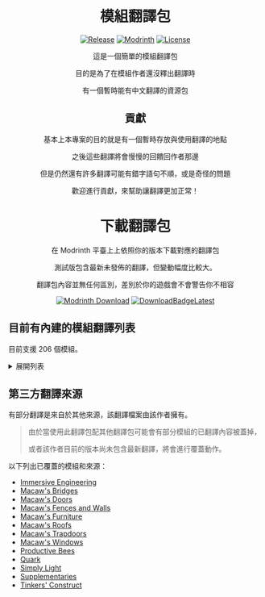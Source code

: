 <!-- markdownlint-configure-file {
  "MD033": false,
  "MD041": false
} -->

<div align="center">

# 模組翻譯包

[![Release](https://img.shields.io/github/v/release/xMikux/ModsTranslationPack?label=%E7%99%BC%E4%BD%88%E7%89%88&style=for-the-badge)](https://github.com/xMikux/ModsTranslationPack/releases/latest)
[![Modrinth](https://img.shields.io/modrinth/dt/cF5VXmkW?label=Modrinth%20%E4%B8%8B%E8%BC%89%E9%87%8F&style=for-the-badge)](https://modrinth.com/resourcepack/modstranslationpack)
[![License](https://img.shields.io/badge/License-CC%20BY--NC--ND%204.0-orange?style=for-the-badge)](https://github.com/xMikux/ModsTranslationPack/blob/main/LICENSE)

這是一個簡單的模組翻譯包

目的是為了在模組作者還沒釋出翻譯時

有一個暫時能有中文翻譯的資源包

## 貢獻

基本上本專案的目的就是有一個暫時存放與使用翻譯的地點

之後這些翻譯將會慢慢的回饋回作者那邊

但是仍然還有許多翻譯可能有錯字語句不順，或是奇怪的問題

歡迎進行貢獻，來幫助讓翻譯更加正常！

</div>

<div align="center">

# 下載翻譯包

在 Modrinth 平臺上上依照你的版本下載對應的翻譯包

測試版包含最新未發佈的翻譯，但變動幅度比較大。

翻譯包內容並無任何區別，差別於你的遊戲會不會警告你不相容

[![Modrinth Download](https://img.shields.io/modrinth/dt/cF5VXmkW?label=在%20Modrinth%20上下載發佈版&logo=DocuSign&style=for-the-badge)](https://modrinth.com/resourcepack/modstranslationpack)
[![DownloadBadgeLatest](https://img.shields.io/github/downloads/xMikux/ModsTranslationPack/total?label=下載測試版&logo=DocuSign&style=for-the-badge)](https://github.com/xMikux/ModsTranslationPack/releases/tag/latest)

</div>

## 目前有內建的模組翻譯列表

目前支援 206 個模組。

<details>
  <summary>展開列表</summary>
    <ul>
      <li>additionalbars</li>
      <li>additionallanterns</li>
      <li>ae2</li>
      <li>ae2things</li>
      <li>ae2wtlib</li>
      <li>aeinfinitybooster</li>
      <li>allthecompressed</li>
      <li>allthemodium</li>
      <li>alltheores</li>
      <li>allthetweaks</li>
      <li>angelring</li>
      <li>appbot</li>
      <li>appmek</li>
      <li>ars_creo</li>
      <li>ars_nouveau</li>
      <li>auditory</li>
      <li>autoclicker-fabric</li>
      <li>autofish</li>
      <li>automodpack</li>
      <li>autosmithingtable</li>
      <li>avaritia</li>
      <li>bambooeverything</li>
      <li>bcc</li>
      <li>betterf3</li>
      <li>betterstats</li>
      <li>bhc</li>
      <li>biggerreactors</li>
      <li>blockui</li>
      <li>blur</li>
      <li>bonsaitrees3</li>
      <li>botanypots</li>
      <li>buddingcrystals</li>
      <li>buildinggadgets</li>
      <li>catalogue</li>
      <li>cccbridge</li>
      <li>champions</li>
      <li>chancecubes</li>
      <li>chargers</li>
      <li>charginggadgets</li>
      <li>chickens</li>
      <li>chipped</li>
      <li>citresewn</li>
      <li>cloth-config2</li>
      <li>cobblefordays</li>
      <li>compactcrafting</li>
      <li>compactmachines</li>
      <li>configured</li>
      <li>connectedglass</li>
      <li>constructionwand</li>
      <li>continuity</li>
      <li>copper-horns</li>
      <li>cosmeticarmorreworked</li>
      <li>craftingtweaks</li>
      <li>create</li>
      <li>createaddition</li>
      <li>createchunkloading</li>
      <li>creeperoverhaul</li>
      <li>culinaryconstruct</li>
      <li>curios</li>
      <li>custommachinery</li>
      <li>darkutils</li>
      <li>dashloader</li>
      <li>durabilitytooltip</li>
      <li>eccentrictome</li>
      <li>effective</li>
      <li>elevatorid</li>
      <li>energymeter</li>
      <li>entangled</li>
      <li>exlinecopperequipment</li>
      <li>exmachinis</li>
      <li>exnaturae</li>
      <li>exnihiloae</li>
      <li>exnihilomekanism</li>
      <li>exnihilosequentia</li>
      <li>exnihilothermal</li>
      <li>exnihilotinkers</li>
      <li>experienceobelisk</li>
      <li>extendedexchange</li>
      <li>extrasounds</li>
      <li>extremesoundmuffler</li>
      <li>fabrihud</li>
      <li>farmersdelight</li>
      <li>findme</li>
      <li>flopper</li>
      <li>fluiddrawerslegacy</li>
      <li>fluxnetworks</li>
      <li>framedcompactdrawers</li>
      <li>ftbauxilium</li>
      <li>ftbbackups</li>
      <li>ftbchunks</li>
      <li>ftbdripper</li>
      <li>ftbessentials</li>
      <li>ftbic</li>
      <li>ftblibrary</li>
      <li>ftbquests</li>
      <li>ftbsbc</li>
      <li>ftbteams</li>
      <li>ftbultimine</li>
      <li>functionalstorage</li>
      <li>gag</li>
      <li>glassential</li>
      <li>gravestone</li>
      <li>hexerei</li>
      <li>hostilenetworks</li>
      <li>industrialforegoing</li>
      <li>instrumentalmobs</li>
      <li>inventoryhud</li>
      <li>inventorysorter</li>
      <li>ironchest</li>
      <li>ironchests</li>
      <li>ironfurnaces</li>
      <li>itemcollectors</li>
      <li>itemfilters</li>
      <li>jags</li>
      <li>jecalculation</li>
      <li>jei</li>
      <li>justenoughprofessions</li>
      <li>justhammers</li>
      <li>laserio</li>
      <li>lazierae2</li>
      <li>lightoverlay</li>
      <li>literalskyblock</li>
      <li>lollipop</li>
      <li>lowfire</li>
      <li>luggage</li>
      <li>mcjtylib</li>
      <li>mcwlights</li>
      <li>mcwpaths</li>
      <li>measurements</li>
      <li>megacells</li>
      <li>metalbarrels</li>
      <li>minetogether</li>
      <li>miniatures</li>
      <li>minicoal</li>
      <li>mininggadgets</li>
      <li>mob_grinding_utils</li>
      <li>morefrogs</li>
      <li>moreminecarts</li>
      <li>morevanillalib</li>
      <li>mother_silverfish</li>
      <li>mousewheelie</li>
      <li>multiconnect</li>
      <li>multipiston</li>
      <li>myrtrees</li>
      <li>nethersdelight</li>
      <li>notenoughcrashes</li>
      <li>notenoughwands</li>
      <li>observable</li>
      <li>paginatedadvancements</li>
      <li>patchouli</li>
      <li>phosphophyllite</li>
      <li>pipez</li>
      <li>placebo</li>
      <li>plonk</li>
      <li>pocketstorage</li>
      <li>portablecraftingtable</li>
      <li>powah</li>
      <li>ppfluids</li>
      <li>presencefootsteps</li>
      <li>prettypipes</li>
      <li>projecte</li>
      <li>pylons</li>
      <li>reauth</li>
      <li>rechiseled</li>
      <li>reliquary</li>
      <li>roughlyenoughprofessions</li>
      <li>rsrequestify</li>
      <li>screencapper</li>
      <li>sdrp</li>
      <li>shrink</li>
      <li>simplebackups</li>
      <li>simplemagnets</li>
      <li>simplybackpacks</li>
      <li>skyblockbuilder</li>
      <li>skyguis</li>
      <li>slabmachines</li>
      <li>snad</li>
      <li>sodium-extra</li>
      <li>sodium</li>
      <li>sophisticatedbackpacks</li>
      <li>sophisticatedcore</li>
      <li>sophisticatedstorage</li>
      <li>soulshards</li>
      <li>spirit</li>
      <li>stendhal</li>
      <li>stonechest</li>
      <li>storagedrawers</li>
      <li>structurecompass</li>
      <li>summoningrituals</li>
      <li>supercircuitmaker</li>
      <li>tempad</li>
      <li>tesseract</li>
      <li>theoneprobe</li>
      <li>titanium</li>
      <li>torchbowmod</li>
      <li>trashcans</li>
      <li>trashslot</li>
      <li>travel_anchors</li>
      <li>uppers</li>
      <li>vanillahammers</li>
      <li>wirelesschargers</li>
      <li>woodenbucket</li>
      <li>woodenhopper</li>
      <li>woodenshears</li>
      <li>xnet</li>
      <li>yet-another-config-lib</li>
</details>

## 第三方翻譯來源

有部分翻譯是來自於其他來源，該翻譯檔案由該作者擁有。

> 由於當使用此翻譯包配其他翻譯包可能會有部分模組的已翻譯內容被蓋掉，
>
> 或者該作者目前的版本尚未包含最新翻譯，將會進行覆蓋動作。

以下列出已覆蓋的模組和來源：

- [Immersive Engineering](https://forum.gamer.com.tw/C.php?bsn=18673&snA=196127)
- [Macaw's Bridges](https://grant88.pixnet.net/blog/post/45187324)
- [Macaw's Doors](https://grant88.pixnet.net/blog/post/45185876)
- [Macaw's Fences and Walls](https://grant88.pixnet.net/blog/post/45185932)
- [Macaw's Furniture](https://grant88.pixnet.net/blog/post/44816824)
- [Macaw's Roofs](https://grant88.pixnet.net/blog/post/44817796)
- [Macaw's Trapdoors](https://grant88.pixnet.net/blog/post/45161058)
- [Macaw's Windows](https://grant88.pixnet.net/blog/post/45185898)
- [Productive Bees](https://grant88.pixnet.net/blog/post/44935344)
- [Quark](https://grant88.pixnet.net/blog/post/44988448)
- [Simply Light](https://grant88.pixnet.net/blog/post/44360632)
- [Supplementaries](https://grant88.pixnet.net/blog/post/45034372)
- [Tinkers' Construct](https://grant88.pixnet.net/blog/post/41564042)

